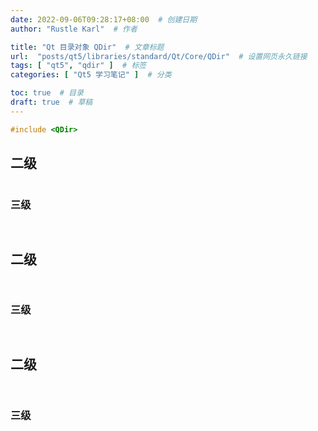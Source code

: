 ```yaml
---
date: 2022-09-06T09:28:17+08:00  # 创建日期
author: "Rustle Karl"  # 作者

title: "Qt 目录对象 QDir"  # 文章标题
url:  "posts/qt5/libraries/standard/Qt/Core/QDir"  # 设置网页永久链接
tags: [ "qt5", "qdir" ]  # 标签
categories: [ "Qt5 学习笔记" ]  # 分类

toc: true  # 目录
draft: true  # 草稿
---
```


```cpp
#include <QDir>
```

## 二级

```bash

```

### 三级

```bash

```

```cpp

```


## 二级

```bash

```

```cpp

```

### 三级

```bash

```

```cpp

```


## 二级

```bash

```

```cpp

```

### 三级

```bash

```

```cpp

```
